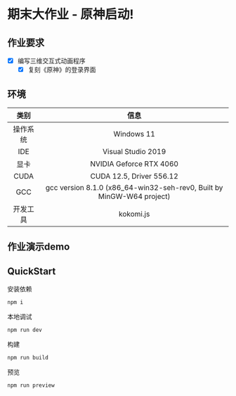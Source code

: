 # 期末大作业 - 原神启动!
## 作业要求
- [x] 编写三维交互式动画程序
  - [x] 复刻《原神》的登录界面
## 环境
| **类别** | **信息** |
| :----:  | :----: |
| 操作系统  | Windows 11 |
| IDE      | Visual Studio 2019 |
| 显卡 | NVIDIA Geforce RTX 4060 |
| CUDA | CUDA 12.5, Driver 556.12 |
| GCC | gcc version 8.1.0 (x86_64-win32-seh-rev0, Built by MinGW-W64 project) |
| 开发工具 | kokomi.js |
## 作业演示demo

## QuickStart

安装依赖

```sh
npm i
```

本地调试

```sh
npm run dev
```

构建

```sh
npm run build
```

预览

```sh
npm run preview
```
